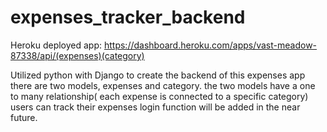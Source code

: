 # expenses_tracker_backend

Heroku deployed app:
https://dashboard.heroku.com/apps/vast-meadow-87338/api/(expenses)(category)

Utilized python with Django to create the backend of this expenses app
there are two models, expenses and category.
the two models have a one to many relationship( each expense is connected to a specific category)
users can track their expenses
login function will be added in the near future.
